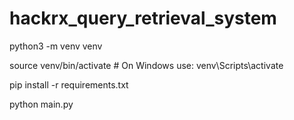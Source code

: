 # hackrx_query_retrieval_system

python3 -m venv venv


source venv/bin/activate         # On Windows use: venv\Scripts\activate

pip install -r requirements.txt


python main.py
